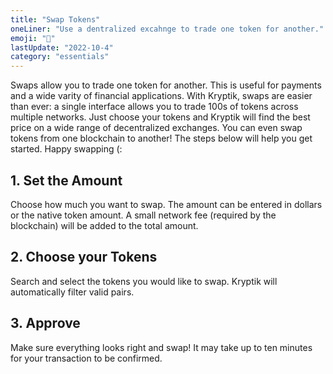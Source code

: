 ```yaml
---
title: "Swap Tokens"
oneLiner: "Use a dentralized excahnge to trade one token for another."
emoji: "🧮"
lastUpdate: "2022-10-4"
category: "essentials"
---
```


Swaps allow you to trade one token for another. This is useful for payments and a wide varity of financial applications. With Kryptik, swaps are easier than ever: a single interface allows you to trade 100s of tokens across multiple networks. Just choose your tokens and Kryptik will find the best price on a wide range of decentralized exchanges. You can even swap tokens from one blockchain to another! The steps below will help you get started. Happy swapping (:

## 1. Set the Amount

Choose how much you want to swap. The amount can be entered in dollars or the native token amount. A small network fee (required by the blockchain) will be added to the total amount.

## 2. Choose your Tokens

Search and select the tokens you would like to swap. Kryptik will automatically filter valid pairs.

## 3. Approve

Make sure everything looks right and swap! It may take up to ten minutes for your transaction to be confirmed.
